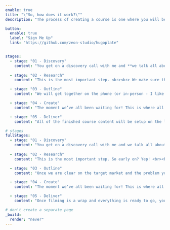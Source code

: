 ```yaml
---
enable: true
title: "\"So, how does it work?\""
description: "The process of creating a course is one where you will be kept up-to-date every step of the way. We will work together to translate your knowledge and experience into a format that your students can understand and implement into the real world."

button:
  enable: true
  label: "Sign Me Up"
  link: "https://github.com/zeon-studio/hugoplate"


stages:
  - stage: "01 - Discovery"
    content: "You get on a discovery call with me and **we talk all about you, where you are at with your business, and if I can help you**. <br><br>If we’re a good fit, then we’ll crack on with getting your course started."
 
  - stage: "02 - Research"
    content: "This is the most important step. <br><br> We make sure that the course you make has **a clear target market, solves a problem that target market has**, and is worth it to your clients spending money on it."

  - stage: "03 - Outline"
    content: "We will get together on the phone (or in-person - I like coffee!) and **extract your knowledge around the topic for this course** so that we can turn that into a course structure. <br><br>You'll receive the course outline and ideas for supporting material to approve, and if needed, have edits made to."

  - stage: "04 - Create"
    content: "The moment we’ve all been waiting for! This is where all our planning comes together.<br><br>**You receive all the the content that has been produced** (lesson plans, slides, and more) and how to work with it when you are recording the lessons."

  - stage: "05 - Deliver"
    content: "All of the finished course content will be setup on the learning platform for you, so it is **hassle free and you don’t having to learn a whole new set of systems.** <br><br>And just like that, you have a course! "

# stages 
fullStages:
  - stage: "01 - Discovery"
    content: "You get on a discovery call with me and we talk all about you and where you are at with your business. <br><br>**We'll chat about what problem you are trying to solve and what your goals look like.** At that point, I'll let you know if I think an online course is the right solution for you at this moment in time. If I don't think you'll benefit, then I won't waste your money. <br><br>If we’re a good fit, then we’ll crack on with getting your course started."
 
  - stage: "02 - Research"
    content: "This is the most important step. So early on? Yep! <br><br>**This step is what determines whether your course succeeds or fails.** That's why we need to make sure that the course you make is has a clear target market, solves a problem that target market has, and is worth it to your clients spending money on it. <br><br>This will involve surveys, conversations, studies, internet investigating, and some competitor analysis to see if there is a need for this course."

  - stage: "03 - Outline"
    content: "Once we are clear on the target market and the problem your course will be solving, we will get on the phone (or in-person - I like coffee!) and **extract, in-depth, your knowledge around the topic for this course so that we can turn that into a course structure.** <br><br>At the end of this you will recieve the course outline and ideas for supporting material to approve, and if needed, have edits made to."

  - stage: "04 - Create"
    content: "The moment we’ve all been waiting for! This is where all our setup work and interviews come together.<br><br> **When you get the finished outline, detailed lesson plans, slide presentations, presentation notes, workbooks, and other supporting material, time for you to get your hands dirty** (metaphorically, unless you are teaching how to repot a house plant, then, yes, literally).<br><br>You will need to sit down and record the lessons for your course, but don't worry, I will help you every step of the way."

  - stage: "05 - Deliver"
    content: "Once filming is a wrap and everything is ready to go, you need a place to be able to host all your content. <br><br>All of the course content will be setup on the learning platform for you, so it is hassle free and you don’t having to learn a whole new set of systems. <br><br>This includes all videos and supporting material, skeleton landing page (we’ll talk about this later), welcome emails, and any integrations you would like added. And just like that, you have a course! "

# don't create a separate page
_build:
  render: "never"
---
```

